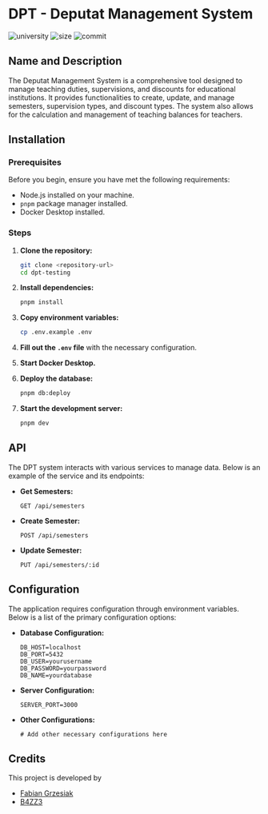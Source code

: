 # DPT - Deputat Management System

![university](https://img.shields.io/badge/university-HSNR-blue)
![size](https://img.shields.io/github/repo-size/fgrzesiak/dpt-testing)
![commit](https://img.shields.io/github/last-commit/fgrzesiak/dpt-testing)

## Name and Description

The Deputat Management System is a comprehensive tool designed to manage teaching duties, supervisions, and discounts for educational institutions. It provides functionalities to create, update, and manage semesters, supervision types, and discount types. The system also allows for the calculation and management of teaching balances for teachers.

## Installation

### Prerequisites

Before you begin, ensure you have met the following requirements:

- Node.js installed on your machine.
- `pnpm` package manager installed.
- Docker Desktop installed.

### Steps

1. **Clone the repository:**

   ```sh
   git clone <repository-url>
   cd dpt-testing
   ```

2. **Install dependencies:**

   ```sh
   pnpm install
   ```

3. **Copy environment variables:**

   ```sh
   cp .env.example .env
   ```

4. **Fill out the `.env` file** with the necessary configuration.

5. **Start Docker Desktop.**

6. **Deploy the database:**

   ```sh
   pnpm db:deploy
   ```

7. **Start the development server:**
   ```sh
   pnpm dev
   ```

## API

The DPT system interacts with various services to manage data. Below is an example of the service and its endpoints:

- **Get Semesters:**
  ```http
  GET /api/semesters
  ```
- **Create Semester:**
  ```http
  POST /api/semesters
  ```
- **Update Semester:**
  ```http
  PUT /api/semesters/:id
  ```

## Configuration

The application requires configuration through environment variables. Below is a list of the primary configuration options:

- **Database Configuration:**

  ```env
  DB_HOST=localhost
  DB_PORT=5432
  DB_USER=yourusername
  DB_PASSWORD=yourpassword
  DB_NAME=yourdatabase
  ```

- **Server Configuration:**

  ```env
  SERVER_PORT=3000
  ```

- **Other Configurations:**
  ```env
  # Add other necessary configurations here
  ```

## Credits

This project is developed by

- [Fabian Grzesiak](https://github.com/fgrzesiak)
- [B4ZZ3](https://github.com/B4ZZ3)
